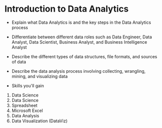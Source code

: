 # Introduction to Data Analytics
- Explain what Data Analytics is and the key steps in the Data Analytics process
- Differentiate between different data roles such as Data Engineer, Data Analyst, Data Scientist, Business Analyst, and Business Intelligence Analyst
- Describe the different types of data structures, file formats, and sources of data
- Describe the data analysis process involving collecting, wrangling, mining, and visualizing data

- Skills you'll gain
1. Data Science
2. Data Science
3. Spreadsheet
4. Microsoft Excel
5. Data Analysis
6. Data Visualization (DataViz)

